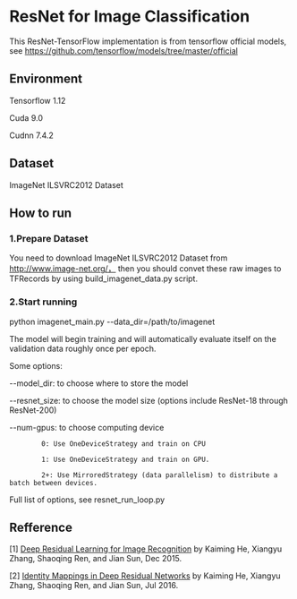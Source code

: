 
# ResNet for Image Classification

This ResNet-TensorFlow implementation is from tensorflow official models, see https://github.com/tensorflow/models/tree/master/official 

## Environment

Tensorflow 1.12

Cuda 9.0

Cudnn 7.4.2

## Dataset

ImageNet ILSVRC2012 Dataset 

## How to run

### 1.Prepare Dataset
You need to download ImageNet ILSVRC2012 Dataset  from http://www.image-net.org/， then you should convet these raw images to TFRecords by using build_imagenet_data.py script.

### 2.Start running

python imagenet_main.py --data_dir=/path/to/imagenet

The model will begin training and will automatically evaluate itself on the validation data roughly once per epoch.

Some options:

--model_dir: to choose where to store the model 

--resnet_size: to choose the model size (options include ResNet-18 through ResNet-200)

--num-gpus: to choose computing device 

            0: Use OneDeviceStrategy and train on CPU
            
            1: Use OneDeviceStrategy and train on GPU.
            
            2+: Use MirroredStrategy (data parallelism) to distribute a batch between devices.

Full list of options, see resnet_run_loop.py


## Refference
[1] [Deep Residual Learning for Image Recognition](https://arxiv.org/pdf/1512.03385.pdf) by Kaiming He, Xiangyu Zhang, Shaoqing Ren, and Jian Sun, Dec 2015.

[2] [Identity Mappings in Deep Residual Networks](https://arxiv.org/pdf/1603.05027.pdf) by Kaiming He, Xiangyu Zhang, Shaoqing Ren, and Jian Sun, Jul 2016.
